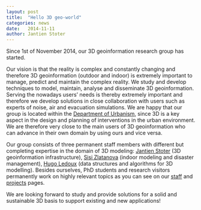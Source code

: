 ```yaml
---
layout: post
title:  "Hello 3D geo-world"
categories: news
date:   2014-11-11
author: Jantien Stoter
---
```

Since 1st of November 2014, our 3D geoinformation research group has started.

Our vision is that the reality is complex and constantly changing and therefore 3D geoinformation (outdoor and indoor) is extremely important to manage, predict and maintain the complex reality. We study and develop techniques to model, maintain, analyse and disseminate 3D geoinformation. Serving the nowadays users’ needs is thereby extremely important and therefore we develop solutions in close collaboration with users such as experts of noise, air and evacuation simulations. We are happy that our group is located within the [Department of Urbanism](http://www.bk.tudelft.nl/en/about-faculty/departments/urbanism/), since 3D is a key aspect in the design and planning of interventions in the urban environment. We are therefore very close to the main users of 3D geoinformation who can advance in their own domain by using ours and vice versa.

Our group consists of three permanent staff members with different but completing expertise in the domain of 3D modeling: [Jantien Stoter](http://3dgeoinfo.bk.tudelft.nl/jstoter) (3D geoinformation infrastructure), [Sisi Zlatanova](http://3dgeoinfo.bk.tudelft.nl/szlatanova) (indoor modeling and disaster management), [Hugo Ledoux](http://tudelft.nl/hledoux) (data structures and algorithms for 3D modelling). Besides ourselves, PhD students and research visitors permanently work on highly relevant topics as you can see on our [staff](/staff) and [projects](/projects) pages.

We are looking forward to study and provide solutions for a solid and sustainable 3D basis to support existing and new applications!


